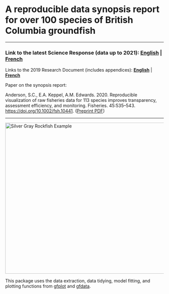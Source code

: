 # A reproducible data synopsis report for over 100 species of British Columbia groundfish

-----------------

### Link to the latest Science Response (data up to 2021): **[English](https://www.dfo-mpo.gc.ca/csas-sccs/Publications/ScR-RS/2022/2022_020-eng.html)** | **[French](https://www.dfo-mpo.gc.ca/csas-sccs/Publications/ScR-RS/2022/2022_020-fra.html)**

Links to the 2019 Research Document (includes appendices): **[English](http://www.dfo-mpo.gc.ca/csas-sccs/Publications/ResDocs-DocRech/2019/2019_041-eng.html)** | **[French](http://www.dfo-mpo.gc.ca/csas-sccs/Publications/ResDocs-DocRech/2019/2019_041-fra.html)**

Paper on the synopsis report:

Anderson, S.C., E.A. Keppel, A.M. Edwards. 2020. Reproducible visualization of raw fisheries data for 113 species improves transparency, assessment efficiency, and monitoring. Fisheries. 45:535–543. https://doi.org/10.1002/fsh.10441. ([Preprint PDF](https://www.dropbox.com/s/4mmnomvmpg0dbky/Anderson_etal_2020_reproducible_visualization_preprint.pdf?dl=1))

-----------------

<img src="report/silvergray.jpg" alt="Silver Gray Rockfish Example" width="750" height="478.5">

This package uses the data extraction, data tidying, model fitting, and plotting functions from [gfplot](https://github.com/pbs-assess/gfplot) and [gfdata](https://github.com/pbs-assess/gfdata).
